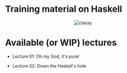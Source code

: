 Training material on Haskell
============================

<div align="center">

![classy](http://www.willamette.edu/~fruehr/logos/PNGs/WithClass.png)

</div>

# Available (or WIP) lectures

* Lecture 01: Oh my God, it's pure!

* Lecture 02: Down the Haskell's hole
